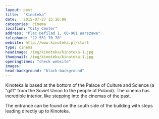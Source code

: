 ```yaml
---
layout: post
title:  "Kinoteka"
date:   2015-07-27 15:16:00
categories: cinema
location: "City Center"
address: "Plac Defilad 1, 00-901 Warszawa"
telephone: "22 551 70 70"
website: http://www.kinoteka.pl/start
type: cinema
headimage: /img/kinoteka/kinoteka-1.jpg
thumbnail: /img/kinoteka/kinoteka-1.jpg
openingtimes: "check website"
images:
head-background: "black-background"
---
```


Kinoteka is based at the bottom of the Palace of Culture and Science (a "gift" from the Soviet Union to the people of Poland). The cinema has incredible interior, like stepping into the cinemas of the past.

The entrance can be found on the south side of the building with steps leading directly up to Kinoteka.